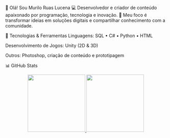 👋 Olá! Sou Murilo Ruas Lucena
💻 Desenvolvedor e criador de conteúdo apaixonado por programação, tecnologia e inovação.
🎯 Meu foco é transformar ideias em soluções digitais e compartilhar conhecimento com a comunidade.

🚀 Tecnologias & Ferramentas
Linguagens: SQL • C# • Python • HTML

Desenvolvimento de Jogos: Unity (2D & 3D)

Outros: Photoshop, criação de conteúdo e prototipagem

📊 GitHub Stats
<div align="center"> <a href="https://github.com/muriloruass"> <img height="180em" src="https://github-readme-stats.vercel.app/api?username=muriloruass&show_icons=true&theme=dark&include_all_commits=true&count_private=true"/> <img height="180em" src="https://github-readme-stats.vercel.app/api/top-langs/?username=muriloruass&layout=compact&langs_count=7&theme=dark"/> </a> </div>
